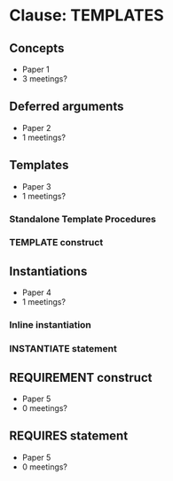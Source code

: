 # Clause: TEMPLATES

## Concepts

- Paper 1
- 3 meetings?

## Deferred arguments

- Paper 2
- 1 meetings?

## Templates

- Paper 3
- 1 meetings?

### Standalone Template Procedures
### TEMPLATE construct

## Instantiations
- Paper 4
- 1 meetings?

### Inline instantiation
### INSTANTIATE statement

## REQUIREMENT construct

- Paper 5
- 0 meetings?

## REQUIRES statement

- Paper 5
- 0 meetings?

